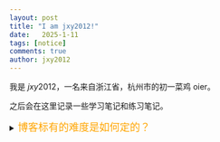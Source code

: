 ```yaml
---
layout: post
title: "I am jxy2012!"
date:   2025-1-11
tags: [notice]
comments: true
author: jxy2012
---
```


我是 $jxy2012$，一名来自浙江省，杭州市的初一菜鸡 oier。

之后会在这里记录一些学习笔记和练习笔记。

<details> 
<summary><font size="4" color="orange">博客标有的难度是如何定的？</font></summary> 
<pre><code class="language-markdown">
  
  `Easy` :我是喝喝粥，我一眼秒了，我觉得这题没啥技巧啊！

  `Medium` :完全自己想出，但想了较长时间。

  `Hard` :不完全是自己想出。
</code>
</pre> </details>
